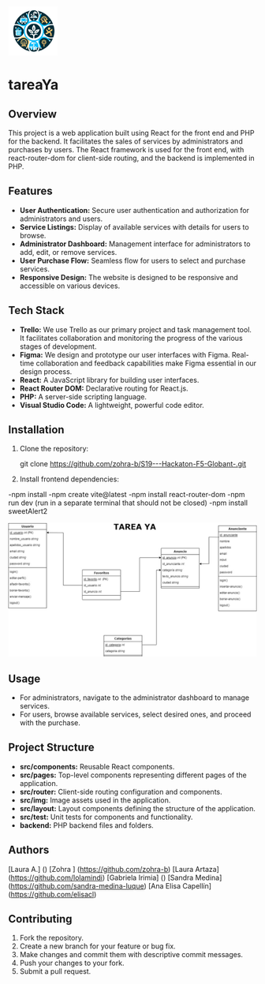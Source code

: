 ![logo](/tareaya/src/img/logo.png)  
# tareaYa

## Overview

This project is a web application built using React for the front end and PHP for the backend. It facilitates the sales of services by administrators and purchases by users. The React framework is used for the front end, with react-router-dom for client-side routing, and the backend is implemented in PHP.

## Features

- **User Authentication:** Secure user authentication and authorization for administrators and users.
- **Service Listings:** Display of available services with details for users to browse.
- **Administrator Dashboard:** Management interface for administrators to add, edit, or remove services.
- **User Purchase Flow:** Seamless flow for users to select and purchase services.
- **Responsive Design:** The website is designed to be responsive and accessible on various devices.

## Tech Stack

- **Trello:** We use Trello as our primary project and task management tool. It facilitates collaboration and monitoring the progress of the various stages of development.
- **Figma:** We design and prototype our user interfaces with Figma. Real-time collaboration and feedback capabilities make Figma essential in our design process.
- **React:** A JavaScript library for building user interfaces.
- **React Router DOM:** Declarative routing for React.js.
- **PHP:** A server-side scripting language.
- **Visual Studio Code:** A lightweight, powerful code editor.


## Installation

1. Clone the repository:

   
    git clone https://github.com/zohra-b/S19---Hackaton-F5-Globant-.git
 


2. Install frontend dependencies:

-npm install
-npm create vite@latest
-npm install react-router-dom
-npm run dev (run in a separate terminal that should not be closed)
-npm install sweetAlert2



![tareaYa](/tareaya/src/img/tareaYa.jpg) 




## Usage

- For administrators, navigate to the administrator dashboard to manage services.
- For users, browse available services, select desired ones, and proceed with the purchase.

## Project Structure

- **src/components:** Reusable React components.
- **src/pages:** Top-level components representing different pages of the application.
- **src/router:** Client-side routing configuration and components.
- **src/img:** Image assets used in the application.
- **src/layout:** Layout components defining the structure of the application.
- **src/test:** Unit tests for components and functionality.
- **backend:** PHP backend files and folders.


## Authors

[Laura A.] ()
[Zohra ] (https://github.com/zohra-b)
[Laura Artaza] (https://github.com/lolamindi)
[Gabriela Irimia] ()
[Sandra Medina] (https://github.com/sandra-medina-luque)
[Ana Elisa Capellín] (https://github.com/elisacl)


## Contributing

1. Fork the repository.
2. Create a new branch for your feature or bug fix.
3. Make changes and commit them with descriptive commit messages.
4. Push your changes to your fork.
5. Submit a pull request.
